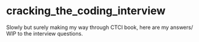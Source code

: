 # cracking_the_coding_interview
Slowly but surely making my way through CTCI book, here are my answers/ WIP to the interview questions.
